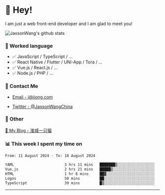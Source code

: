 # 👋 Hey!

I am just a web front-end developer and I am glad to meet you!

![JaxsonWang's github stats](https://github-readme-stats.vercel.app/api?username=JaxsonWang&&show_icons=true&&title_color=1abc9c&&icon_color=1abc9c)


### 📝 Worked language

- ✅ JavaScript / TypeScript / ...
- ✅ React Native / Flutter / UNI-App / Tora / ...
- ✅ Vue.js / React.js / ...
- ✅ Node.js / PHP / ...

### 📮 Contact Me

- [Email - i@iiong.com](mailto:i@iiong.com)

- [Twitter - @JaxsonWangChina](https://twitter.com/JaxsonWangChina)

### 🤪 Other

[📌 My Blog - 淮城一只猫](https://iiong.com)

### 📊 This week I spent my time on

<!--START_SECTION:waka-->

```txt
From: 11 August 2024 - To: 18 August 2024

YAML                       3 hrs 11 mins   ███████▒░░░░░░░░░░░░░░░░░   28.69 %
Vue.js                     2 hrs 21 mins   █████▒░░░░░░░░░░░░░░░░░░░   21.19 %
HTML                       1 hr 8 mins     ██▓░░░░░░░░░░░░░░░░░░░░░░   10.19 %
Logos                      50 mins         ██░░░░░░░░░░░░░░░░░░░░░░░   07.57 %
TypeScript                 39 mins         █▒░░░░░░░░░░░░░░░░░░░░░░░   05.88 %
```

<!--END_SECTION:waka-->

---
